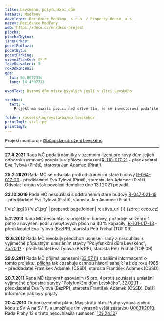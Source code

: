 ```yaml
---
title: Levského, polyfunkční dům
katastr: Modřany
developer: Rezidence Modřany, s.r.o. / Property House, a.s.
nazev: Rezidence Modřany
web: https://deco.cz/en/deco-project
plocha:
plochaObytna:
jineFunkce:
pocetPodlazi:
pocetBytu:
pocetParking:
uzemniPlanKod: SV-F
fazeSchvaleni: 9
rokDokonceni: 
gps:
  lat: 50.0077336
  long: 14.4307733

uvodText: Bytový dům místo bývalých jeslí v ulici Levského

textbox:
  text: >
    Projekt má snazší pozici než dříve tím, že se investorovi podařilo protlačit změnů kódu územního plánu a následně se rozvolnila i definice kódu SV. Přesto s tímto zahuštěním sídliště nesouhlasíme. Původní nízká budova byla realizována jako prvek občanské vybavenosti. Stavba způsobí ještě větší komplikace v dopravě a zatíží sousední mateřskou školu.

folder: /assets/img/vystavba/mo-levskeho/
printImg1: viz1.jpg
printImg2: 
---
```


Projekt monitoruje [Občanské sdružení Levského](https://www.sites.google.com/site/oslevskeho/).

- - -
**27.4.2021** Rada MČ podala námitky v územním řízení pro nový dům, jejich odborně sestavený soupis je v příloze usnesení  [R-118-017-21](https://www.praha12.cz/assets/File.ashx?id_org=80112&id_dokumenty=83047) - předkladatel Eva Tylová (Piráti), starosta Jan Adamec (Piráti).

**25.2.2020** Rada MČ se odvolala proti odstraněním staré budovy [R-064-017-20](https://www.praha12.cz/assets/File.ashx?id_org=80112&id_dokumenty=75340) - předkladatel Eva Tylová (Piráti), starosta Jan Adamec (Piráti). Odvolací orgán však povolení demolice dne 13.1.2021 potvrdil.

**23.10.2019** Rada MČ nesouhlasí s odstraněním staré budovy [R-047-021-19](https://www.praha12.cz/assets/File.ashx?id_org=80112&id_dokumenty=72918) - předkladatel Eva Tylová (Piráti), starosta Jan Adamec (Piráti)

![viz1.jpg]({{'viz1.jpg' | prepend: page.folder | relative_url }})
(zdroj: deco.cz)

**5.2.2013** Rada MČ nesouhlasí s projektem budovy, požaduje snížení o 1 patro a navýšení podílu nebytových ploch na 40 % kapacity,  [R-101-017-13](https://www.praha12.cz/assets/File.ashx?id_org=80112&id_dokumenty=27193) - předkladatel Eva Tylová (BezPP), starosta Petr Prchal (TOP 09)

**12.6.2012** Rada MČ revokuje předchozí usnesení rady a nesouhlasí s vyjímečně přípustným umístěním stavby "Polyfunkční dům Levského",  [75.20.12](https://www.praha12.cz/assets/File.ashx?id_org=80112&id_dokumenty=23288) - předkladatel Eva Tylová (BezPP), starosta Petr Prchal (TOP 09)

**29.9.2011** Rada MČ přijímá usnesení ([33.07.11](https://www.praha12.cz/VismoOnline_ActionScripts/File.aspx?id_org=80112&id_dokumenty=18125)) s dalšími informacemi o tomto projektu, [příloha](https://www.praha12.cz/VismoOnline_ActionScripts/File.aspx?id_org=80112&id_dokumenty=18124) tak obsahuje cennou historii sahající až do roku 1985 - předkladatel František Adámek (ČSSD), starosta František Adámek (ČSSD)

**20.7.2011** Rada MČ těsným hlasováním (5 pro, 4 proti) souhlasí s umístění vyjímečně přípustné stavby "Polyfunkční dům Levského",  [22.02.11](https://www.praha12.cz/VismoOnline_ActionScripts/File.aspx?id_org=80112&id_dokumenty=23331&n=22%2D02%2D11%2Dusneseni%2Dpdf) - předkladatel Eva Tylová (BezPP), starosta František Adámek (ČSSD). Další informace pak byly přijaty

**20.4.2010** Odbor územního plánu Magistrátu hl.m. Prahy vydává změnu kódu z SV-A na SV-F, a umožňuje tím výrazně vyšší zástavbu  [U0831/2010](https://app.iprpraha.cz/napp/zmeny/?cislotxt=U0831&featureexist=1&action=view&presenter=Articlezmenyupravy). Rada Prahy 12 s tímto nesouhlasila (usnesení [109.24.10](https://www.praha12.cz/VismoOnline_ActionScripts/File.aspx?id_org=80112&id_dokumenty=5809))
